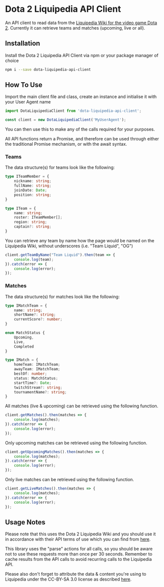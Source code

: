 # Dota 2 Liquipedia API Client

An API client to read data from the [Liquipedia Wiki for the video game Dota 2](https://liquipedia.net/dota2/). Currently it can retrieve teams and matches (upcoming, live or all).

## Installation

Install the Dota 2 Liquipedia API Client via npm or your package manager of choice
```bash
npm i --save dota-liquipedia-api-client
```

## How To Use

Import the main client file and class, create an instance and initialise it with your User Agent name

```typescript
import DotaLiquipediaClient from 'dota-liquipedia-api-client';

const client = new DotaLiquipediaClient('MyUserAgent');
```
You can then use this to make any of the calls required for your purposes.

All API functions return a Promise, and therefore can be used through either the traditional Promise mechanism, or with the await syntax.

### Teams

The data structure(s) for teams look like the following:

```typescript
type ITeamMember = {
    nickname: string;
    fullName: string;
    joinDate: Date;
    position: string;
}

type ITeam = {
    name: string;
    roster: ITeamMember[];
    region: string;
    captain?: string;
}
```

You can retrieve any team by name how the page would be named on the Liquipedia Wiki, without underscores (i.e. "Team Liquid", "OG")

```typescript
client.getTeamByName("Team Liquid").then(team => {
    console.log(team);
}).catch(error => {
    console.log(error);
});
```

### Matches

The data structure(s) for matches look like the following:

```typescript
type IMatchTeam = {
    name: string;
    shortName?: string;
    currentScore?: number;
}

enum MatchStatus {
    Upcoming,
    Live,
    Completed
}

type IMatch = {
    homeTeam: IMatchTeam;
    awayTeam: IMatchTeam;
    bestOf: number;
    status: MatchStatus;
    startTime?: Date;
    twitchStream?: string;
    tournamentName?: string;
}
```

All matches (live & upcoming) can be retrieved using the following function.

```typescript
client.getMatches().then(matches => {
    console.log(matches);
}).catch(error => {
    console.log(error);
});
```

Only upcoming matches can be retrieved using the following function.

```typescript
client.getUpcomingMatches().then(matches => {
    console.log(matches);
}).catch(error => {
    console.log(error);
});
```

Only live matches can be retrieved using the following function.

```typescript
client.getLiveMatches().then(matches => {
    console.log(matches);
}).catch(error => {
    console.log(error);
});
```

## Usage Notes

Please note that this uses the Dota 2 Liquipedia Wiki and you should use it in accordance with their API terms of use which you can find from [here](https://liquipedia.net/api-terms-of-use).

This library uses the "parse" actions for all calls, so you should be aware not to use these requests more than once per 30 seconds. Remember to cache results from the API calls to avoid recurring calls to the Liquipedia API.

Please also don't forget to attribute the data & content you're using to Liquipedia under the CC-BY-SA 3.0 license as described [here](https://liquipedia.net/commons/Liquipedia:Copyrights).